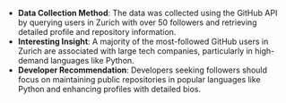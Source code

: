 - **Data Collection Method**: The data was collected using the GitHub API by querying users in Zurich with over 50 followers and retrieving detailed profile and repository information.
- **Interesting Insight**: A majority of the most-followed GitHub users in Zurich are associated with large tech companies, particularly in high-demand languages like Python.
- **Developer Recommendation**: Developers seeking followers should focus on maintaining public repositories in popular languages like Python and enhancing profiles with detailed bios.
